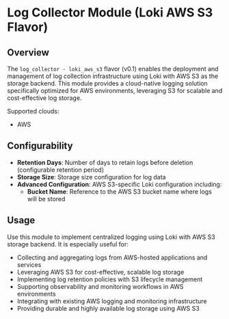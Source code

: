 # Log Collector Module (Loki AWS S3 Flavor)

## Overview

The `log_collector - loki_aws_s3` flavor (v0.1) enables the deployment and management of log collection infrastructure using Loki with AWS S3 as the storage backend. This module provides a cloud-native logging solution specifically optimized for AWS environments, leveraging S3 for scalable and cost-effective log storage.

Supported clouds:
- AWS

## Configurability

- **Retention Days**: Number of days to retain logs before deletion (configurable retention period)
- **Storage Size**: Storage size configuration for log data
- **Advanced Configuration**: AWS S3-specific Loki configuration including:
  - **Bucket Name**: Reference to the AWS S3 bucket name where logs will be stored

## Usage

Use this module to implement centralized logging using Loki with AWS S3 storage backend. It is especially useful for:

- Collecting and aggregating logs from AWS-hosted applications and services
- Leveraging AWS S3 for cost-effective, scalable log storage
- Implementing log retention policies with S3 lifecycle management
- Supporting observability and monitoring workflows in AWS environments
- Integrating with existing AWS logging and monitoring infrastructure
- Providing durable and highly available log storage using AWS S3
